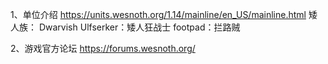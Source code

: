 1、单位介绍
https://units.wesnoth.org/1.14/mainline/en_US/mainline.html
矮人族：
Dwarvish Ulfserker：矮人狂战士
footpad：拦路贼

2、游戏官方论坛
https://forums.wesnoth.org/